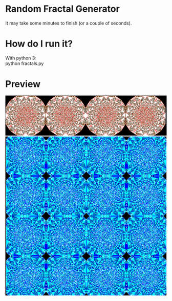 # Random Fractal Generator
It may take some minutes to finish (or a couple of seconds). 

# How do I run it? 
With python 3: <br/>
python fractals.py

# Preview
![alt text](media/fractal1.png)
![alt text](media/fractal2.png)
